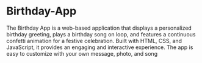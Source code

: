 ﻿# Birthday-App
The Birthday App is a web-based application that displays a personalized birthday greeting, plays a birthday song on loop, and features a continuous confetti animation for a festive celebration. Built with HTML, CSS, and JavaScript, it provides an engaging and interactive experience. The app is easy to customize with your own message, photo, and song
